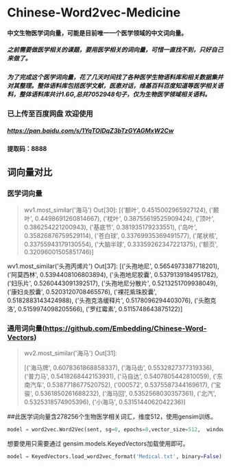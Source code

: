 # Chinese-Word2vec-Medicine



#### 中文生物医学词向量，可能是目前唯一一个医学领域的中文词向量。



##### 之前需要做医学相关的课题，要用医学相关的词向量，可惜一直找不到，只好自己来做了。

##### 为了完成这个医学词向量，花了几天时间找了各种医学生物语料库和相关数据集并对其整理。整体语料库包括医学文献，医患对话，维基百科百度知道等医学相关语料，整体语料库共计1.6G,总共7052948句子，仅为生物医学领域相关语料。


### 已上传至百度网盘  欢迎使用

##### https://pan.baidu.com/s/1YqTOlDqZ3bTzGYAGMxW2Cw 

#### 提取码：**8888** 






## 词向量对比

### 医学词向量

> wv1.most_similar('海马')
> Out[30]: 
> [('额叶', 0.4515002965927124),
>  ('颞叶', 0.4498691260814667),
>  ('枕叶', 0.38755619525909424),
>  ('顶叶', 0.386254221200943),
>  ('基底节', 0.381935179233551),
>  ('岛叶', 0.35826876759529114),
>  ('苍白球', 0.33769935369491577),
>  ('尾状核', 0.33755943179130554),
>  ('大脑半球', 0.33359262347221375),
>  ('额页', 0.32096001505851746)]

wv1.most_similar('头孢丙烯片')
Out[37]: 
[('头孢地尼', 0.5654973387718201),
 ('阿莫西林', 0.5394408106803894),
 ('头孢地尼胶囊', 0.5379139184951782),
 ('妇乐片', 0.5260443091392517),
 ('头孢地尼分散片', 0.5213251709938049),
 ('康妇炎胶囊', 0.5203120708465576),
 ('裸花紫珠胶囊', 0.5182883143424988),
 ('头孢克洛缓释片', 0.5178096294403076),
 ('头胞克洛', 0.5159974098205566),
 ('罗红霉素', 0.5115748643875122)]
 
 
### 通用词向量(https://github.com/Embedding/Chinese-Word-Vectors)

> wv2.most_similar('海马')
> Out[31]: 
>
> [('海马牌', 0.6078361868858337), 
> ('海马齿', 0.5532827377319336), 
> ('普力马', 0.5418268442153931),
>  ('马自达', 0.5407805442810059),
>  ('东南汽车', 0.5387718677520752),
>  ('000572', 0.5375587344169617), 
> ('宝骏', 0.5361850261688232),
>  ('海马回', 0.5352568030357361), 
> ('北汽', 0.5325318574905396), 
> ('小海马', 0.5315144062042236)]



##此医学词向量含278256个生物医学相关词汇，维度512，使用gensim训练。

```python
model = word2vec.Word2Vec(sent, sg=0, epochs=8,vector_size=512,  window=5,  min_count=4,  negative=3, sample=0.001, hs=1, workers=16)
```

想要使用只需要通过 gensim.models.KeyedVectors加载使用即可。

```python
model = KeyedVectors.load_word2vec_format('Medical.txt', binary=False)
```

### 

